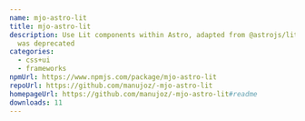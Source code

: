 ```yaml
---
name: mjo-astro-lit
title: mjo-astro-lit
description: Use Lit components within Astro, adapted from @astrojs/lit due to
  was deprecated
categories:
  - css+ui
  - frameworks
npmUrl: https://www.npmjs.com/package/mjo-astro-lit
repoUrl: https://github.com/manujoz/-mjo-astro-lit
homepageUrl: https://github.com/manujoz/-mjo-astro-lit#readme
downloads: 11
---
```

